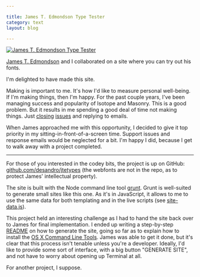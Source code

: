 ```yaml
---

title: James T. Edmondson Type Tester
category: text
layout: blog

---
```


[![James T. Edmondson Type Tester](http://i.imgur.com/91PLE.gif)](http://test.jamestedmondson.com/)

[James T. Edmondson](http://jamestedmondson.com/) and I collaborated on a site where you can try out his fonts.

I'm delighted to have made this site.

Making is important to me. It's how I'd like to measure personal well-being. If I'm making things, then I'm happy. For the past couple years, I've been managing success and popularity of Isotope and Masonry. This is a good problem. But it results in me spending a good deal of time not making things. Just [closing](https://github.com/desandro/masonry/issues/) [issues](https://github.com/desandro/isotope/issues/) and replying to emails.

When James approached me with this opportunity, I decided to give it top priority in my sitting-in-front-of-a-screen time. Support issues and response emails would be neglected for a bit. I'm happy I did, because I get to walk away with a project completed.

---

For those of you interested in the codey bits, the project is up on GitHub: [github.com/desandro/jtetypes](https://github.com/desandro/jtetypes) (the webfonts are not in the repo, as to protect James' intellectual property).

The site is built with the Node command line tool [grunt](https://github.com/cowboy/grunt). Grunt is well-suited to generate small sites like this one. As it's in JavaScript, it allows to me to use the same data for both templating and in the live scripts (see [site-data.js](https://github.com/desandro/jtetypes/blob/aa7b8b42c/js/site-data.js)).

This project held an interesting challenge as I had to hand the site back over to James for final implementation. I ended up writing a step-by-step [README](https://github.com/desandro/jtetypes/#readme) on how to generate the site, going so far as to explain how to install the [OS X Command Line Tools](https://github.com/desandro/jtetypes#os-x-command-line-tools). James was able to get it done, but it's clear that this process isn't tenable unless you're a developer. Ideally, I'd like to provide some sort of interface, with a big button "GENERATE SITE", and not have to worry about opening up Terminal at all.

For another project, I suppose.
